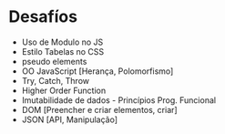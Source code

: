 # Desafíos

- Uso de Modulo no JS
- Estilo Tabelas no CSS
- pseudo elements
- OO JavaScript [Herança, Polomorfismo]
- Try, Catch, Throw
- Higher Order Function
- Imutabilidade de dados - Princípios Prog. Funcional
- DOM [Preencher e criar elementos, criar]
- JSON [API, Manipulação]

